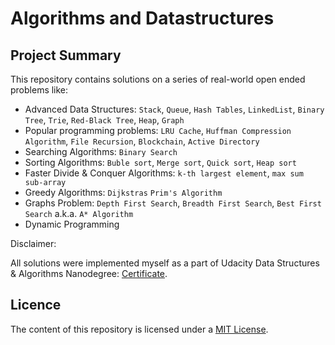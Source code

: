 # Algorithms and Datastructures

## Project Summary
This repository contains solutions on a series of real-world open ended problems like: 
* Advanced Data Structures: `Stack`, `Queue`, `Hash Tables`, `LinkedList`, `Binary Tree`, `Trie`, `Red-Black Tree`, `Heap`, `Graph`
* Popular programming problems: `LRU Cache`, `Huffman Compression Algorithm`, `File Recursion`, `Blockchain`, `Active Directory`
* Searching Algorithms: `Binary Search`
* Sorting Algorithms: `Buble sort`, `Merge sort`, `Quick sort`, `Heap sort`
* Faster Divide & Conquer Algorithms: `k-th largest element`, `max sum sub-array`
* Greedy Algorithms: `Dijkstras` `Prim's Algorithm`
* Graphs Problem: `Depth First Search`, `Breadth First Search`, `Best First Search` a.k.a. `A* Algorithm`
* Dynamic Programming

Disclaimer:

All solutions were implemented myself as a part of Udacity Data Structures & Algorithms Nanodegree: [Certificate](https://confirm.udacity.com/RECED4P).
 
## Licence
The content of this repository is licensed under a [MIT License](https://github.com/jurayev/algorithms-datastructures-udacity/blob/master/LICENSE).
